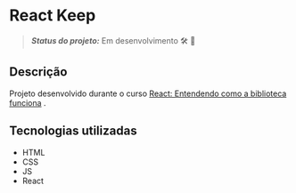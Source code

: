 # React Keep
> **_Status do projeto:_** Em desenvolvimento :hammer_and_wrench: :construction:

<!-- ## Preview

Visualize o projeto em: https://filiphis.github.io/react-keep

![Design preview Fylo landing page](./design/desktop-preview.jpg) -->



## Descrição

Projeto desenvolvido durante o curso [React: Entendendo como a biblioteca funciona](https://cursos.alura.com.br/course/react-js) .


## Tecnologias utilizadas
* HTML
* CSS
* JS
* React

<!-- ## Como rodar a aplicação  :arrow_forward:

Clone o repositorio:

```
git clone https://github.com/filiphis/projeto-fylo-landing-page
```
Acesse a pasta que foi baixada e abra o index.html em seu navegador favorito

Pronto, visualize o projeto :open_mouth: :satisfied: -->
